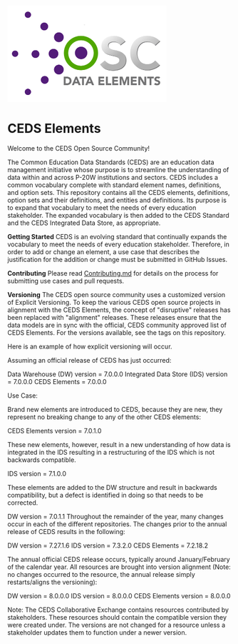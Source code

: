 ![CEDS Elements Logo](/res/CEDS-Elements-Logo-Full-Medium.png "CEDS Elements")

# CEDS Elements 
Welcome to the CEDS Open Source Community! 

The Common Education Data Standards (CEDS) are an education data management initiative whose purpose is to streamline the understanding of data within and across P-20W institutions and sectors. CEDS includes a common vocabulary complete with standard element names, definitions, and option sets. This repository contains all the CEDS elements, definitions, option sets and their definitions, and entities and definitions. Its purpose is to expand that vocabulary to meet the needs of every education stakeholder. The expanded vocabulary is then added to the CEDS Standard and the CEDS Integrated Data Store, as appropriate.

**Getting Started**
CEDS is an evolving standard that continually expands the vocabulary to meet the needs of every education stakeholder. Therefore, in order to add or change an element, a use case that describes the justification for the addition or change must be submitted in GitHub Issues.

**Contributing**
Please read [Contributing.md](https://github.com/CEDStandards/CEDS-Elements/blob/master/Contributing.md) for details on the process for submitting use cases and pull requests.

**Versioning** 
The CEDS open source community uses a customized version of Explicit Versioning. To keep the various CEDS open source projects in alignment with the CEDS Elements, the concept of "disruptive" releases has been replaced with "alignment" releases. These releases ensure that the data models are in sync with the official, CEDS community approved list of CEDS Elements. For the versions available, see the tags on this repository.

Here is an example of how explicit versioning will occur.

Assuming an official release of CEDS has just occurred:

Data Warehouse (DW) version = 7.0.0.0
Integrated Data Store (IDS) version = 7.0.0.0
CEDS Elements = 7.0.0.0

Use Case:

Brand new elements are introduced to CEDS, because they are new, they represent no breaking change to any of the other CEDS elements:

CEDS Elements version = 7.0.1.0

These new elements, however, result in a new understanding of how data is integrated in the IDS resulting in a restructuring of the IDS which is not backwards compatible.

IDS version = 7.1.0.0

These elements are added to the DW structure and result in backwards compatibility, but a defect is identified in doing so that needs to be corrected.

DW version = 7.0.1.1
Throughout the remainder of the year, many changes occur in each of the different repositories. The changes prior to the annual release of CEDS results in the following:

DW version = 7.27.1.6
IDS version = 7.3.2.0
CEDS Elements = 7.2.18.2

The annual official CEDS release occurs, typically around January/February of the calendar year. All resources are brought into version alignment (Note: no changes occurred to the resource, the annual release simply restarts/aligns the versioning):

DW version = 8.0.0.0
IDS version = 8.0.0.0
CEDS Elements version = 8.0.0.0

Note: The CEDS Collaborative Exchange contains resources contributed by stakeholders. These resources should contain the compatible version they were created under.  The versions are not changed for a resource unless a stakeholder updates them to function under a newer version.

